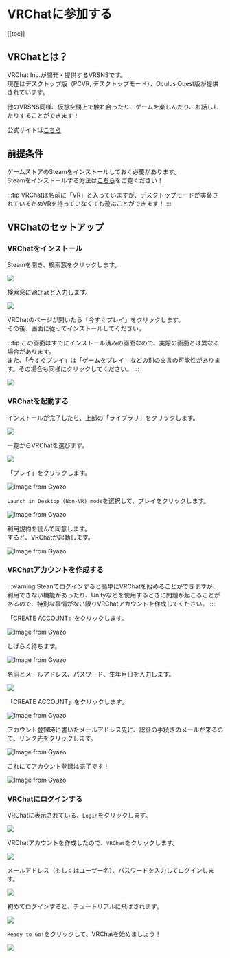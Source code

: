 # VRChatに参加する

[[toc]]

## VRChatとは？

VRChat Inc.が開発・提供するVRSNSです。      
現在はデスクトップ版（PCVR, デスクトップモード）、Oculus Quest版が提供されています。

他のVRSNS同様、仮想空間上で触れ合ったり、ゲームを楽しんだり、お話ししたりすることができます！

公式サイトは[こちら](https://hello.vrchat.com/)

## 前提条件

ゲームストアのSteamをインストールしておく必要があります。       
Steamをインストールする方法は[こちら](./install-steam)をご覧ください！

:::tip
VRChatは名前に「VR」と入っていますが、デスクトップモードが実装されているためVRを持っていなくても遊ぶことができます！
:::

## VRChatのセットアップ

### VRChatをインストール

Steamを開き、検索窓をクリックします。

![](https://i.gyazo.com/1740aa7fc443adf82e2780d28c0c5117.png)

検索窓に`VRChat`と入力します。

![](https://i.gyazo.com/829af867069aad275e2730273e50c241.png)

VRChatのページが開いたら「今すぐプレイ」をクリックします。      
その後、画面に従ってインストールしてください。

:::tip
この画面はすでにインストール済みの画面なので、実際の画面とは異なる場合があります。      
また、「今すぐプレイ」は「ゲームをプレイ」などの別の文言の可能性があります。その場合も同様にクリックしてください。
:::

![](https://i.gyazo.com/b04262292ff6725e2f62d832801dee0a.png)

### VRChatを起動する

インストールが完了したら、上部の「ライブラリ」をクリックします。

![](https://i.gyazo.com/e0785707cefce01a0e7c4de289f34496.png)

一覧からVRChatを選びます。

![](https://i.gyazo.com/5fd8f8586dd722fb4f4a495e85424f6e.png)

「プレイ」をクリックします。

![Image from Gyazo](https://i.gyazo.com/6521af8ce46ff759f587ada0b2a73759.png)

`Launch in Desktop (Non-VR) mode`を選択して、プレイをクリックします。

![Image from Gyazo](https://i.gyazo.com/dc16d6011034ed2cb4674b688f8183a3.png)

利用規約を読んで同意します。        
すると、VRChatが起動します。

![Image from Gyazo](https://i.gyazo.com/3814099d0eb4087fb4fde03d0dd3d560.png)

### VRChatアカウントを作成する

:::warning
Steanでログインすると簡単にVRChatを始めることができますが、利用できない機能があったり、Unityなどを使用するときに問題が起こることがあるので、特別な事情がない限りVRChatアカウントを作成してください。
:::

「CREATE ACCOUNT」をクリックします。

![Image from Gyazo](https://i.gyazo.com/9ef271731a9d6d645b267b3cb9cdf913.png)

しばらく待ちます。

![Image from Gyazo](https://i.gyazo.com/032c5bd9f76b48890b961c9435e75874.png)

名前とメールアドレス、パスワード、生年月日を入力します。

![](https://i.gyazo.com/0a13486cb5b448be128a44d75c9cd992.png)

「CREATE ACCOUNT」をクリックします。

![Image from Gyazo](https://i.gyazo.com/f018d763563b3d29cf1db2cd4948bc35.png)

アカウント登録時に書いたメールアドレス先に、認証の手続きのメールが来るので、リンク先をクリックします。

![Image from Gyazo](https://i.gyazo.com/10670d8ee8337faf91f4bb2c106577ad.png)

これにてアカウント登録は完了です！

![Image from Gyazo](https://i.gyazo.com/f829184bae3349d9885e79de1437d4f9.png)

### VRChatにログインする

VRChatに表示されている、`Login`をクリックします。

![](https://i.gyazo.com/8a0f12b336d1911e08da4aa0e95d272f.png)

VRChatアカウントを作成したので、`VRChat`をクリックします。

![](https://i.gyazo.com/3ecb6f0cb5d7eacbff93cf818eec5cc6.png)

メールアドレス（もしくはユーザー名）、パスワードを入力してログインします。

![](https://i.gyazo.com/a84dc044c971a626eacea643e514eaf4.png)

初めてログインすると、チュートリアルに飛ばされます。

![](https://i.gyazo.com/f49b17923e9156d5de52ba75433f4aec.png)

`Ready to Go!`をクリックして、VRChatを始めましょう！

![](https://i.gyazo.com/e097fe247cc09d8c7673995bb4e55483.png)